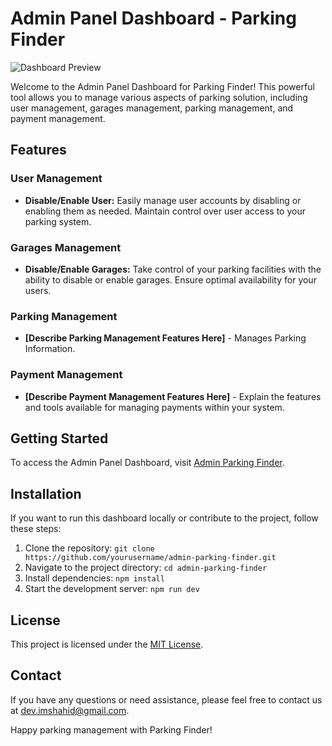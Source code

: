 # Admin Panel Dashboard - Parking Finder

![Dashboard Preview](dashboard-preview.png)

Welcome to the Admin Panel Dashboard for Parking Finder! This powerful tool allows you to manage various aspects of parking solution, including user management, garages management, parking management, and payment management.

## Features

### User Management
- **Disable/Enable User:** Easily manage user accounts by disabling or enabling them as needed. Maintain control over user access to your parking system.

### Garages Management
- **Disable/Enable Garages:** Take control of your parking facilities with the ability to disable or enable garages. Ensure optimal availability for your users.

### Parking Management
- **[Describe Parking Management Features Here]** - Manages Parking Information.

### Payment Management
- **[Describe Payment Management Features Here]** - Explain the features and tools available for managing payments within your system.

## Getting Started

To access the Admin Panel Dashboard, visit [Admin Parking Finder](https://admin-parking-finder.netlify.app/).

## Installation

If you want to run this dashboard locally or contribute to the project, follow these steps:

1. Clone the repository: `git clone https://github.com/yourusername/admin-parking-finder.git`
2. Navigate to the project directory: `cd admin-parking-finder`
3. Install dependencies: `npm install`
4. Start the development server: `npm run dev`



## License

This project is licensed under the [MIT License](LICENSE.md).

## Contact

If you have any questions or need assistance, please feel free to contact us at [dev.imshahid@gmail.com](mailto:dev.imshahid@gmail.com).

Happy parking management with Parking Finder!
